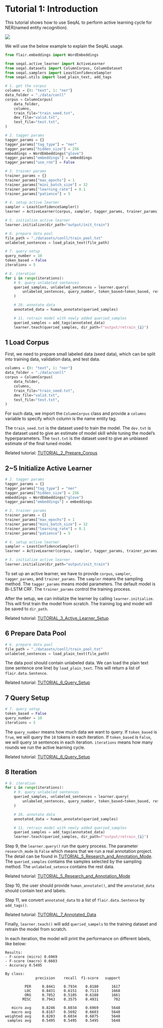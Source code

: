# Tutorial 1: Introduction

This tutorial shows how to use SeqAL to perform active learning cycle for NER(named entity recognition).

![](images/al_cycle_v2.png)

We will use the below example to explain the SeqAL usage.

```python
from flair.embeddings import WordEmbeddings

from seqal.active_learner import ActiveLearner
from seqal.datasets import ColumnCorpus, ColumnDataset
from seqal.samplers import LeastConfidenceSampler
from seqal.utils import load_plain_text, add_tags

# 1. get the corpus
columns = {0: "text", 1: "ner"}
data_folder = "./data/conll"
corpus = ColumnCorpus(
    data_folder,
    columns,
    train_file="train_seed.txt",
    dev_file="valid.txt",
    test_file="test.txt",
)

# 2. tagger params
tagger_params = {}
tagger_params["tag_type"] = "ner"
tagger_params["hidden_size"] = 256
embeddings = WordEmbeddings("glove")
tagger_params["embeddings"] = embeddings
tagger_params["use_rnn"] = False

# 3. trainer params
trainer_params = {}
trainer_params["max_epochs"] = 1
trainer_params["mini_batch_size"] = 32
trainer_params["learning_rate"] = 0.1
trainer_params["patience"] = 5

# 4. setup active learner
sampler = LeastConfidenceSampler()
learner = ActiveLearner(corpus, sampler, tagger_params, trainer_params)

# 5. initialize active learner
learner.initialize(dir_path="output/init_train")

# 6. prepare data pool
file_path = "./datasets/conll/train_pool.txt"
unlabeled_sentences = load_plain_text(file_path)

# 7. query setup
query_number = 10
token_based = False
iterations = 5

# 8. iteration
for i in range(iterations):
    # 9. query unlabeled sentences
    queried_samples, unlabeled_sentences = learner.query(
        unlabeled_sentences, query_number, token_based=token_based, research_mode=False
    )

    # 10. annotate data
    annotated_data = human_annotate(queried_samples)

    # 11. retrain model with newly added queried_samples
    queried_samples = add_tags(annotated_data)
    learner.teach(queried_samples, dir_path=f"output/retrain_{i}")
```


## 1 Load Corpus

First, we need to prepare small labeled data (seed data), which can be split into training data, validation data, and test data.

```python
columns = {0: "text", 1: "ner"}
data_folder = "./data/conll"
corpus = ColumnCorpus(
    data_folder,
    columns,
    train_file="train_seed.txt",
    dev_file="valid.txt",
    test_file="test.txt",
)
```

For such data, we import the `ColumnCorpus` class and provide a `columns` variable to specify which column is the name entity tag.

The `train_seed.txt` is the dataset used to train the model. The `dev.txt` is the dataset used to give an estimate of model skill while tuning the model’s hyperparameters. The `test.txt` is the dataset used to give an unbiased estimate of the final tuned model.

Related tutorial: [TUTORIAL_2_Prepare_Corpus](./TUTORIAL_2_Prepare_Corpus.md)


## 2~5 Initialize Active Learner

```python
# 2. tagger params
tagger_params = {}
tagger_params["tag_type"] = "ner"
tagger_params["hidden_size"] = 256
embeddings = WordEmbeddings("glove")
tagger_params["embeddings"] = embeddings

# 3. trainer params
trainer_params = {}
trainer_params["max_epochs"] = 1
trainer_params["mini_batch_size"] = 32
trainer_params["learning_rate"] = 0.1
trainer_params["patience"] = 5

# 4. setup active learner
sampler = LeastConfidenceSampler()
learner = ActiveLearner(corpus, sampler, tagger_params, trainer_params)

# 5. initialize active learner
learner.initialize(dir_path="output/init_train")
```

To set up an active learner, we have to provide `corpus`, `sampler`, `tagger_params`, and `trainer_params`. The `sampler` means the sampling method. The `tagger_params` means model parameters. The default model is Bi-LSTM CRF. The `trainer_params` control the training process.

After the setup, we can initialize the learner by calling `learner.initialize`. This will first train the model from scratch. The training log and model will be saved to `dir_path`.

Related tutorial: [TUTORIAL_3_Active_Learner_Setup](./TUTORIAL_3_Active_Learner_Setup.md)

## 6 Prepare Data Pool

```python
# 6. prepare data pool
file_path = "./datasets/conll/train_pool.txt"
unlabeled_sentences = load_plain_text(file_path)
```

The data pool should contain unlabeled data. We can load the plain text (one sentence one line) by `load_plain_text`. This will return a list of `flair.data.Sentence`.

Related tutorial: [TUTORIAL_6_Query_Setup](./TUTORIAL_6_Query_Setup.md)

## 7 Query Setup

```python
# 7. query setup
token_based = False
query_number = 10
iterations = 5
```

The `query_number` means how much data we want to query. If `token_based` is `True`, we will query the `10` tokens  in each iteration. If `token_based` is `False`, we will query `10` sentences in each iteration. `iterations` means how many rounds we run the active learning cycle.

Related tutorial: [TUTORIAL_6_Query_Setup](./TUTORIAL_6_Query_Setup.md)

## 8 Iteration

```python
# 8. iteration
for i in range(iterations):
    # 9. query unlabeled sentences
    queried_samples, unlabeled_sentences = learner.query(
        unlabeled_sentences, query_number, token_based=token_based, research_mode=False
    )

    # 10. annotate data
    annotated_data = human_annotate(queried_samples)

    # 11. retrain model with newly added queried_samples
    queried_samples = add_tags(annotated_data)
    learner.teach(queried_samples, dir_path=f"output/retrain_{i}")
```

Step 9, the `learner.query()` run the query process. The parameter `research_mode` is `False` which means that we run a real annotation project. The detail can be found in [TUTORIAL_5_Research_and_Annotation_Mode](./TUTORIAL_5_Research_and_Annotation_Mode.md). The `queried_samples` contains the samples selected by the sampling method. The `unlabeled_setence` contains the rest data.

Related tutorial: [TUTORIAL_5_Research_and_Annotation_Mode](./TUTORIAL_5_Research_and_Annotation_Mode.md)

Step 10, the user should provide `human_annotate()`, and the `annotated_data` should contain text and labels.

Step 11, we convert `annotated_data` to a list of `flair.data.Sentence` by `add_tags()`.

Related tutorial: [TUTORIAL_7_Annotated_Data](./TUTORIAL_7_Annotated_Data.md)

Finally, `learner.teach()` will add `queried_sampels` to the training dataset and retrain the model from scratch.

In each iteration, the model will print the performance on different labels, like below:

```
Results:
- F-score (micro) 0.6969
- F-score (macro) 0.6603
- Accuracy 0.5495

By class:
              precision    recall  f1-score   support

         PER     0.8441    0.7934    0.8180      1617
         LOC     0.8431    0.6151    0.7113      1668
         ORG     0.7852    0.5105    0.6188      1661
        MISC     0.7943    0.3575    0.4931       702

   micro avg     0.8246    0.6034    0.6969      5648
   macro avg     0.8167    0.5692    0.6603      5648
weighted avg     0.8203    0.6034    0.6875      5648
 samples avg     0.5495    0.5495    0.5495      5648
```
